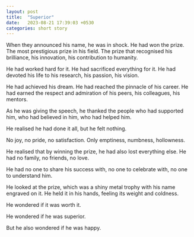 ```yaml
---
layout: post
title:  "Superior"
date:   2023-08-21 17:39:03 +0530
categories: short story
---
```

When they announced his name, he was in shock. He had won the prize. The most prestigious prize in his field. The prize that recognised his brilliance, his innovation, his contribution to humanity.

He had worked hard for it. He had sacrificed everything for it. He had devoted his life to his research, his passion, his vision.

He had achieved his dream. He had reached the pinnacle of his career. He had earned the respect and admiration of his peers, his colleagues, his mentors.

As he was giving the speech, he thanked the people who had supported him, who had believed in him, who had helped him.

He realised he had done it all, but he felt nothing.

No joy, no pride, no satisfaction. Only emptiness, numbness, hollowness.

He realised that by winning the prize, he had also lost everything else. He had no family, no friends, no love.

He had no one to share his success with, no one to celebrate with, no one to understand him.

He looked at the prize, which was a shiny metal trophy with his name engraved on it. He held it in his hands, feeling its weight and coldness.

He wondered if it was worth it.

He wondered if he was superior.

But he also wondered if he was happy.

